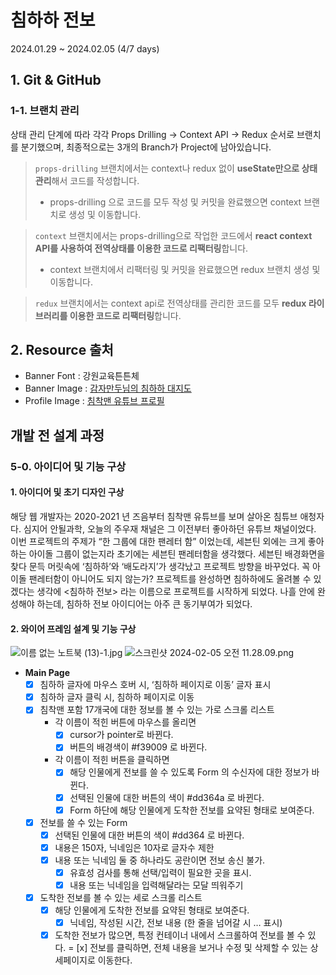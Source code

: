 # 침하하 전보

2024.01.29 ~ 2024.02.05 (4/7 days)

## 1. Git & GitHub

### 1-1. 브랜치 관리

상태 관리 단계에 따라 각각 Props Drilling → Context API → Redux 순서로 브랜치를 분기했으며, 최종적으로는 3개의 Branch가 Project에 남아있습니다.

> `props-drilling` 브랜치에서는 context나 redux 없이
> **useState만으로 상태관리**해서 코드를 작성합니다.
>
> - props-drilling 으로 코드를 모두 작성 및 커밋을 완료했으면 context 브랜치로 생성 및 이동합니다.

> `context` 브랜치에서는 props-drilling으로 작업한 코드에서
> **react context API를 사용하여 전역상태를 이용한 코드로 리팩터링**합니다.
>
> - context 브랜치에서 리팩터링 및 커밋을 완료했으면 redux 브랜치 생성 및 이동합니다.

> `redux` 브랜치에서는 context api로 전역상태를 관리한 코드를
> 모두 **redux 라이브러리를 이용한 코드로 리팩터링**합니다.

## 2. Resource 출처

- Banner Font : 강원교육튼튼체
- Banner Image : [감자만두님의 침하하 대지도](https://chimhaha.net/stream_fanart/21374)
- Profile Image : [침착맨 유튜브 프로필](https://www.youtube.com/@ChimChakMan_Official)

## 개발 전 설계 과정

### 5-0. 아이디어 및 기능 구상

#### 1. 아이디어 및 초기 디자인 구상

해당 웹 개발자는 2020-2021 년 즈음부터 침착맨 유튜브를 보며 살아온 침튜브 애청자다. 심지어 안될과학, 오늘의 주우재 채널은 그 이전부터 좋아하던 유튜브 채널이었다. 이번 프로젝트의 주제가 “한 그룹에 대한 팬레터 함” 이었는데, 세븐틴 외에는 크게 좋아하는 아이돌 그룹이 없는지라 초기에는 세븐틴 팬레터함을 생각했다. 세븐틴 배경화면을 찾다 문득 머릿속에 ‘침하하’와 ‘배도라지’가 생각났고 프로젝트 방향을 바꾸었다. 꼭 아이돌 팬레터함이 아니어도 되지 않는가? 프로젝트를 완성하면 침하하에도 올려볼 수 있겠다는 생각에 <침하하 전보> 라는 이름으로 프로젝트를 시작하게 되었다. 나흘 안에 완성해야 하는데, 침하하 전보 아이디어는 아주 큰 동기부여가 되었다.

#### 2. 와이어 프레임 설계 및 기능 구상

![이름 없는 노트북 (13)-1.jpg](<https://prod-files-secure.s3.us-west-2.amazonaws.com/7ff7fb0f-5753-47c3-b21f-2f8da5e463cd/3173eabe-e8a5-4a1b-a6a9-ed930677adca/%E1%84%8B%E1%85%B5%E1%84%85%E1%85%B3%E1%86%B7_%E1%84%8B%E1%85%A5%E1%86%B9%E1%84%82%E1%85%B3%E1%86%AB_%E1%84%82%E1%85%A9%E1%84%90%E1%85%B3%E1%84%87%E1%85%AE%E1%86%A8_(13)-1.jpg>)
![스크린샷 2024-02-05 오전 11.28.09.png](https://prod-files-secure.s3.us-west-2.amazonaws.com/7ff7fb0f-5753-47c3-b21f-2f8da5e463cd/21524f4a-a034-480d-b9a8-6e27c12a0926/%E1%84%89%E1%85%B3%E1%84%8F%E1%85%B3%E1%84%85%E1%85%B5%E1%86%AB%E1%84%89%E1%85%A3%E1%86%BA_2024-02-05_%E1%84%8B%E1%85%A9%E1%84%8C%E1%85%A5%E1%86%AB_11.28.09.png)

- **Main Page**
  - [x] 침하하 글자에 마우스 호버 시, ‘침하하 페이지로 이동’ 글자 표시
  - [x] 침하하 글자 클릭 시, 침하하 페이지로 이동
  - [x] 침착맨 포함 17개국에 대한 정보를 볼 수 있는 가로 스크롤 리스트
    - 각 이름이 적힌 버튼에 마우스를 올리면
      - [x] cursor가 pointer로 바뀐다.
      - [x] 버튼의 배경색이 #f39009 로 바뀐다.
    - 각 이름이 적힌 버튼을 클릭하면
      - [x] 해당 인물에게 전보를 쓸 수 있도록 Form 의 수신자에 대한 정보가 바뀐다.
      - [x] 선택된 인물에 대한 버튼의 색이 #dd364a 로 바뀐다.
      - [x] Form 하단에 해당 인물에게 도착한 전보를 요약된 형태로 보여준다.
  - [x] 전보를 쓸 수 있는 Form
    - [x] 선택된 인물에 대한 버튼의 색이 #dd364 로 바뀐다.
    - [x] 내용은 150자, 닉네임은 10자로 글자수 제한
    - [x] 내용 또는 닉네임 둘 중 하나라도 공란이면 전보 송신 불가.
      - [x] 유효성 검사를 통해 선택/입력이 필요한 곳을 표시.
      - [x] 내용 또는 닉네임을 입력해달라는 모달 띄워주기
  - [x] 도착한 전보를 볼 수 있는 세로 스크롤 리스트
    - [x] 해당 인물에게 도착한 전보를 요약된 형태로 보여준다.
      - [x] 닉네임, 작성된 시간, 전보 내용 (한 줄을 넘어갈 시 … 표시)
    - [x] 도착한 전보가 많으면, 특정 컨테이너 내에서 스크롤하여 전보를 볼 수 있다.
          = [x] 전보를 클릭하면, 전체 내용을 보거나 수정 및 삭제할 수 있는 상세페이지로 이동한다.
